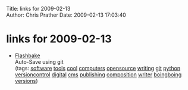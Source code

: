Title: links for 2009-02-13  
Author: Chris Prather
Date: 2009-02-13 17:03:40

# links for 2009-02-13
<ul class="delicious"><li>
                <div class="delicious-link"><a href="http://www.boingboing.net/2009/02/13/flashbake-free-versi.html">Flashbake</a></div>
                <div class="delicious-extended">Auto-Save using git</div>
                <div class="delicious-tags">(tags: <a href="http://delicious.com/perigrin/software">software</a> <a href="http://delicious.com/perigrin/tools">tools</a> <a href="http://delicious.com/perigrin/cool">cool</a> <a href="http://delicious.com/perigrin/computers">computers</a> <a href="http://delicious.com/perigrin/opensource">opensource</a> <a href="http://delicious.com/perigrin/writing">writing</a> <a href="http://delicious.com/perigrin/git">git</a> <a href="http://delicious.com/perigrin/python">python</a> <a href="http://delicious.com/perigrin/versioncontrol">versioncontrol</a> <a href="http://delicious.com/perigrin/digital">digital</a> <a href="http://delicious.com/perigrin/cms">cms</a> <a href="http://delicious.com/perigrin/publishing">publishing</a> <a href="http://delicious.com/perigrin/composition">composition</a> <a href="http://delicious.com/perigrin/writer">writer</a> <a href="http://delicious.com/perigrin/boingboing">boingboing</a> <a href="http://delicious.com/perigrin/versions">versions</a>)</div>
            </li></ul>
